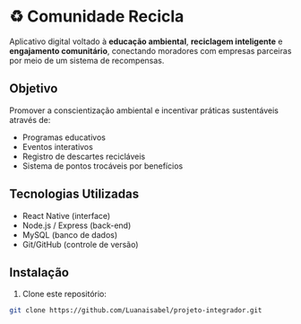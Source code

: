 # ♻️ Comunidade Recicla

Aplicativo digital voltado à **educação ambiental**, **reciclagem inteligente** e **engajamento comunitário**, conectando moradores com empresas parceiras por meio de um sistema de recompensas.

## Objetivo

Promover a conscientização ambiental e incentivar práticas sustentáveis através de:

- Programas educativos
- Eventos interativos
- Registro de descartes recicláveis
- Sistema de pontos trocáveis por benefícios

## Tecnologias Utilizadas

- React Native (interface)
- Node.js / Express (back-end)
- MySQL (banco de dados)
- Git/GitHub (controle de versão)

## Instalação

1. Clone este repositório:

```bash
git clone https://github.com/Luanaisabel/projeto-integrador.git
